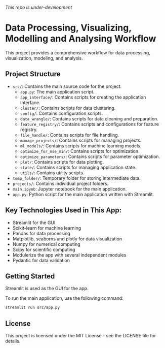 <i>This repo is under-development</i>

# Data Processing, Visualizing, Modelling and Analysing Workflow

This project provides a comprehensive workflow for data processing, visualization, modeling, and analysis.

## Project Structure

- `src/`: Contains the main source code for the project.
  - `app.py`: The main application script.
  - `app_interface/`: Contains scripts for creating the application interface.
  - `cluster/`: Contains scripts for data clustering.
  - `config/`: Contains configuration scripts.
  - `data_wrangle/`: Contains scripts for data cleaning and preparation.
  - `feature_registry/`: Contains scripts and configurations for feature registry.
  - `file_handle/`: Contains scripts for file handling.
  - `manage_projects/`: Contains scripts for managing projects.
  - `ml_models/`: Contains scripts for machine learning models.
  - `optimize_for_mse_min/`: Contains scripts for optimization.
  - `optimize_parameters/`: Contains scripts for parameter optimization.
  - `plot/`: Contains scripts for data plotting.
  - `state/`: Contains scripts for managing application state.
  - `utils/`: Contains utility scripts.
- `temp_folder/`: Temporary folder for storing intermediate data.
- `projects/`: Contains individual project folders.
- `main.ipynb`: Jupyter notebook for the main application.
- `app.py`: Python script for the main application written with Streamlit.

## Key Technologies Used in This App:

- Streamlit for the GUI
- Scikit-learn for machine learning
- Pandas for data processing
- Matplotlib, seaborns and plotly for data visualization
- Numpy for numerical computing
- Scipy for scientific computing
- Modulerize the app with several independent modules
- Pydantic for data validation

## Getting Started

Streamlit is used as the GUI for the app.

To run the main application, use the following command:

```bash
streamlit run src/app.py
```

## License

This project is licensed under the MIT License - see the LICENSE file for details.
